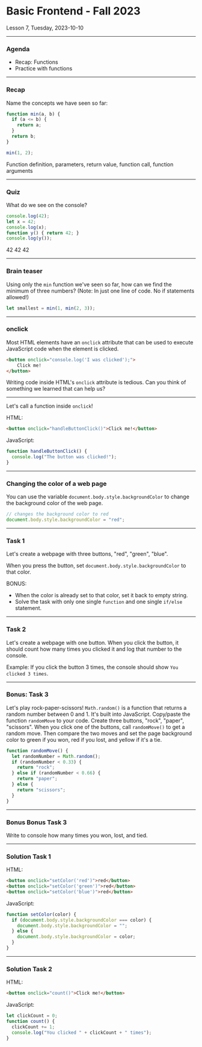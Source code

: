 <!-- .slide: id="lesson7" -->

# Basic Frontend - Fall 2023

Lesson 7, Tuesday, 2023-10-10

---

### Agenda

- Recap: Functions
- Practice with functions

---

### Recap

Name the concepts we have seen so far:

```js
function min(a, b) {
  if (a <= b) {
    return a;
  }
  return b;
}

min(1, 2);
```

Function definition, parameters, return value, function call, function arguments
<!-- .element: class="fragment" -->

---

### Quiz

What do we see on the console?

```js
console.log(42);
let x = 42;
console.log(x);
function y() { return 42; }
console.log(y());
```

42 42 42
<!-- .element: class="fragment" -->

---

### Brain teaser

Using only the `min` function we've seen so far, how can we find the minimum of three numbers?
(Note: In just one line of code. No if statements allowed!)

```js
let smallest = min(1, min(2, 3));
```
<!-- .element: class="fragment" -->

---

### onclick

Most HTML elements have an `onclick` attribute that can be used to execute JavaScript code when the element is clicked.

```html
<button onclick="console.log('I was clicked');">
    Click me!
</button>
```

Writing code inside HTML's `onclick` attribute is tedious. Can you think of something we learned that can help us?

---

Let's call a function inside `onclick`!

HTML:
```html
<button onclick="handleButtonClick()">Click me!</button>
```

JavaScript:
```js
function handleButtonClick() {
  console.log("The button was clicked!");
}
```

---

### Changing the color of a web page

You can use the variable `document.body.style.backgroundColor` to change the background color of the web page.

```js
// changes the background color to red
document.body.style.backgroundColor = "red";
```

---

### Task 1

Let's create a webpage with three buttons, "red", "green", "blue".

When you press the button, set `document.body.style.backgroundColor` to that color.

BONUS:

* When the color is already set to that color, set it back to empty string.
* Solve the task with only one single `function` and one single `if/else` statement.

---

### Task 2

Let's create a webpage with one button. When you click the button, it should count how many times you clicked it and log that number to the console.

Example: If you click the button 3 times, the console should show `You clicked 3 times`.

---

### Bonus: Task 3

Let's play rock-paper-scissors! `Math.random()` is a function that returns a random number between 0 and 1. It's built into JavaScript. Copy/paste the function `randomMove` to your code. Create three buttons, "rock", "paper", "scissors". When you click one of the buttons, call `randomMove()` to get a random move. Then compare the two moves and set
the page background color to green if you won, red if you lost, and yellow if it's a tie.

```js
function randomMove() {
  let randomNumber = Math.random();
  if (randomNumber < 0.33) {
    return "rock";
  } else if (randomNumber < 0.66) {
    return "paper";
  } else {
    return "scissors";
  }
}
```

<!-- .slide: style="font-size:80%" -->

---

### Bonus Bonus Task 3

Write to console how many times you won, lost, and tied.

---

### Solution Task 1

HTML:

```html
<button onclick="setColor('red')">red</button>
<button onclick="setColor('green')">red</button>
<button onclick="setColor('blue')">red</button>
```

JavaScript:

```js
function setColor(color) {
  if (document.body.style.backgroundColor === color) {
    document.body.style.backgroundColor = "";
  } else {
    document.body.style.backgroundColor = color;
  }
}
```

---

### Solution Task 2

HTML:

```html
<button onclick="count()">Click me!</button>
```

JavaScript:

```js
let clickCount = 0;
function count() {
  clickCount += 1;
  console.log("You clicked " + clickCount + " times");
}
```
